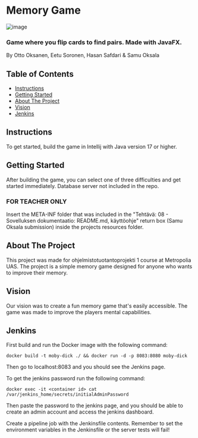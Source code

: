 # Memory Game

![image](https://user-images.githubusercontent.com/99963437/223095654-01d4936d-4383-40e1-a820-9a414e12abe9.png)

### Game where you flip cards to find pairs. Made with JavaFX.
By Otto Oksanen, Eetu Soronen, Hasan Safdari & Samu Oksala
## Table of Contents
* [Instructions](#instructions)
* [Getting Started](#getting-started)
* [About The Project](#about-the-project)
* [Vision](#vision)
* [Jenkins](#jenkins)


## Instructions
To get started, build the game in Intellij with Java version 17 or higher.

## Getting Started
After building the game, you can select one of three difficulties and get started immediately. Database server not included in the repo.

### FOR TEACHER ONLY
Insert the META-INF folder that was included in the "Tehtävä: 08 - Sovelluksen dokumentaatio: README.md, käyttöohje" return box (Samu Oksala submission) inside the projects resources folder.

## About The Project
This project was made for ohjelmistotuotantoprojekti 1 course at Metropolia UAS.
The project is a simple memory game designed for anyone who wants to improve their memory.

## Vision
Our vision was to create a fun memory game that's easily accessible. The game was made to improve the players mental capabilities.

## Jenkins
First build and run the Docker image with the following command:
```
docker build -t moby-dick ./ && docker run -d -p 8083:8080 moby-dick
```
Then go to localhost:8083 and you should see the Jenkins page.

To get the jenkins password run the following command:
```
docker exec -it <container id> cat /var/jenkins_home/secrets/initialAdminPassword
```
Then paste the password to the jenkins page, and you should be able to create an admin account and access the jenkins dashboard.

Create a pipeline job with the Jenkinsfile contents. 
Remember to set the environment variables in the Jenkinsfile or the server tests will fail!
